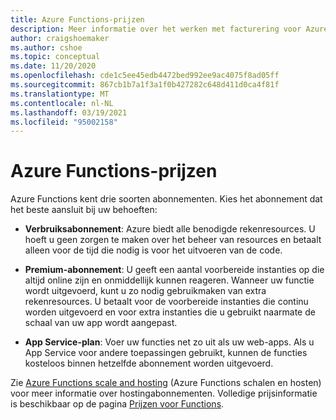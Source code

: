 ```yaml
---
title: Azure Functions-prijzen
description: Meer informatie over het werken met facturering voor Azure Functions.
author: craigshoemaker
ms.author: cshoe
ms.topic: conceptual
ms.date: 11/20/2020
ms.openlocfilehash: cde1c5ee45edb4472bed992ee9ac4075f8ad05ff
ms.sourcegitcommit: 867cb1b7a1f3a1f0b427282c648d411d0ca4f81f
ms.translationtype: MT
ms.contentlocale: nl-NL
ms.lasthandoff: 03/19/2021
ms.locfileid: "95002158"
---
```

# <a name="azure-functions-pricing"></a>Azure Functions-prijzen

Azure Functions kent drie soorten abonnementen. Kies het abonnement dat het beste aansluit bij uw behoeften:

- **Verbruiksabonnement**: Azure biedt alle benodigde rekenresources. U hoeft u geen zorgen te maken over het beheer van resources en betaalt alleen voor de tijd die nodig is voor het uitvoeren van de code.

- **Premium-abonnement**: U geeft een aantal voorbereide instanties op die altijd online zijn en onmiddellijk kunnen reageren. Wanneer uw functie wordt uitgevoerd, kunt u zo nodig gebruikmaken van extra rekenresources. U betaalt voor de voorbereide instanties die continu worden uitgevoerd en voor extra instanties die u gebruikt naarmate de schaal van uw app wordt aangepast.

- **App Service-plan**: Voer uw functies net zo uit als uw web-apps. Als u App Service voor andere toepassingen gebruikt, kunnen de functies kosteloos binnen hetzelfde abonnement worden uitgevoerd.

Zie [Azure Functions scale and hosting](functions-scale.md) (Azure Functions schalen en hosten) voor meer informatie over hostingabonnementen. Volledige prijsinformatie is beschikbaar op de pagina [Prijzen voor Functions](https://azure.microsoft.com/pricing/details/functions/).
